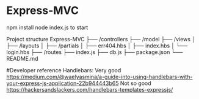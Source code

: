 # Express-MVC
npm install
node index.js to start

Project structure
Express-MVC
├── /controllers
├── /model
├── /views
│   ├── /layouts
│   ├── /partials
│   ├── err404.hbs
│   ├── index.hbs
│   └── login.hbs
├── /routes
├── index.js
├── db.js
├── package.json
└── README.md

#Developer reference
Handlebars:
Very good
https://medium.com/@waelyasmina/a-guide-into-using-handlebars-with-your-express-js-application-22b944443b65
Not so good
https://hackersandslackers.com/handlebars-templates-expressjs/